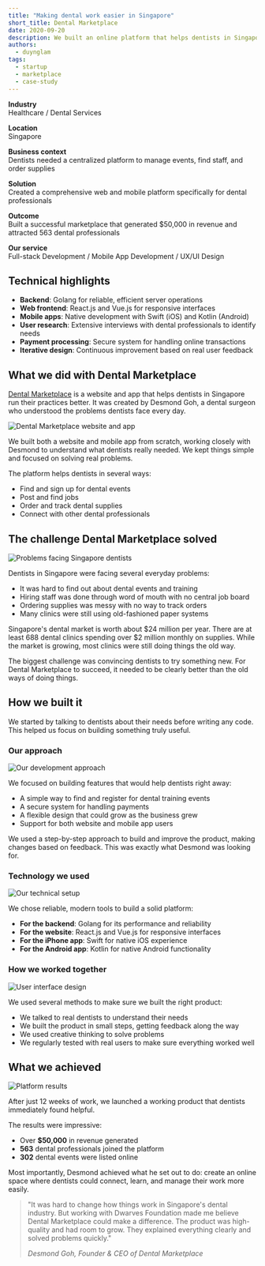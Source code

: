 ```yaml
---
title: "Making dental work easier in Singapore"
short_title: Dental Marketplace
date: 2020-09-20
description: We built an online platform that helps dentists in Singapore run their practices better. Created by a dental surgeon, Dental Marketplace connects dental professionals, makes finding events easier, and simplifies everyday tasks.
authors:
  - duynglam
tags:
  - startup
  - marketplace
  - case-study
---
```


**Industry**\
Healthcare / Dental Services

**Location**\
Singapore

**Business context**\
Dentists needed a centralized platform to manage events, find staff, and order supplies

**Solution**\
Created a comprehensive web and mobile platform specifically for dental professionals

**Outcome**\
Built a successful marketplace that generated $50,000 in revenue and attracted 563 dental professionals

**Our service**\
Full-stack Development / Mobile App Development / UX/UI Design

## Technical highlights

- **Backend**: Golang for reliable, efficient server operations
- **Web frontend**: React.js and Vue.js for responsive interfaces
- **Mobile apps**: Native development with Swift (iOS) and Kotlin (Android)
- **User research**: Extensive interviews with dental professionals to identify needs
- **Payment processing**: Secure system for handling online transactions
- **Iterative design**: Continuous improvement based on real user feedback

## What we did with Dental Marketplace

[Dental Marketplace](https://dentalmarketplace.com.sg/) is a website and app that helps dentists in Singapore run their practices better. It was created by Desmond Goh, a dental surgeon who understood the problems dentists face every day.

![Dental Marketplace website and app](assets/dental-main.webp)

We built both a website and mobile app from scratch, working closely with Desmond to understand what dentists really needed. We kept things simple and focused on solving real problems.

The platform helps dentists in several ways:

- Find and sign up for dental events
- Post and find jobs
- Order and track dental supplies
- Connect with other dental professionals

## The challenge Dental Marketplace solved

![Problems facing Singapore dentists](assets/dental-challenges.webp)

Dentists in Singapore were facing several everyday problems:

- It was hard to find out about dental events and training
- Hiring staff was done through word of mouth with no central job board
- Ordering supplies was messy with no way to track orders
- Many clinics were still using old-fashioned paper systems

Singapore's dental market is worth about $24 million per year. There are at least 688 dental clinics spending over $2 million monthly on supplies. While the market is growing, most clinics were still doing things the old way.

The biggest challenge was convincing dentists to try something new. For Dental Marketplace to succeed, it needed to be clearly better than the old ways of doing things.

## How we built it

We started by talking to dentists about their needs before writing any code. This helped us focus on building something truly useful.

### Our approach

![Our development approach](assets/dental-approach.webp)

We focused on building features that would help dentists right away:

- A simple way to find and register for dental training events
- A secure system for handling payments
- A flexible design that could grow as the business grew
- Support for both website and mobile app users

We used a step-by-step approach to build and improve the product, making changes based on feedback. This was exactly what Desmond was looking for.

### Technology we used

![Our technical setup](assets/dental-tech.webp)

We chose reliable, modern tools to build a solid platform:

- **For the backend**: Golang for its performance and reliability
- **For the website**: React.js and Vue.js for responsive interfaces
- **For the iPhone app**: Swift for native iOS experience
- **For the Android app**: Kotlin for native Android functionality

### How we worked together

![User interface design](assets/dental-ui.webp)

We used several methods to make sure we built the right product:

- We talked to real dentists to understand their needs
- We built the product in small steps, getting feedback along the way
- We used creative thinking to solve problems
- We regularly tested with real users to make sure everything worked well

## What we achieved

![Platform results](assets/dental-results.webp)

After just 12 weeks of work, we launched a working product that dentists immediately found helpful.

The results were impressive:

- Over **$50,000** in revenue generated
- **563** dental professionals joined the platform
- **302** dental events were listed online

Most importantly, Desmond achieved what he set out to do: create an online space where dentists could connect, learn, and manage their work more easily.

> "It was hard to change how things work in Singapore's dental industry. But working with Dwarves Foundation made me believe Dental Marketplace could make a difference. The product was high-quality and had room to grow. They explained everything clearly and solved problems quickly."
>
> _Desmond Goh, Founder & CEO of Dental Marketplace_
